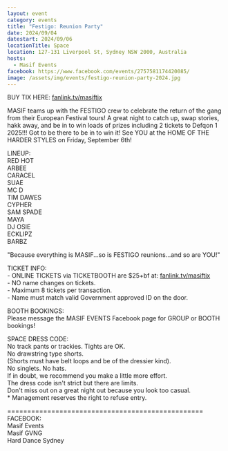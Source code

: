```yaml
---
layout: event
category: events
title: "Festigo: Reunion Party"
date: 2024/09/04
datestart: 2024/09/06
locationTitle: Space
location: 127-131 Liverpool St, Sydney NSW 2000, Australia
hosts:
  - Masif Events
facebook: https://www.facebook.com/events/2757581174420085/
image: /assets/img/events/festigo-reunion-party-2024.jpg
---
```


BUY TIX HERE: [fanlink.tv/masiftix](http://fanlink.tv/masiftix)

MASIF teams up with the FESTIGO crew to celebrate the return of the gang from their European Festival tours! A great night to catch up, swap stories, hakk away, and be in to win loads of prizes including 2 tickets to Defqon 1 2025!!! Got to be there to be in to win it! See YOU at the HOME OF THE HARDER STYLES on Friday, September 6th!

LINEUP:  
RED HOT  
ARBEE  
CARACEL  
SUAE  
MC D  
TIM DAWES  
CYPHER  
SAM SPADE  
MAYA  
DJ OSIE  
ECKLIPZ  
BARBZ

"Because everything is MASIF...so is FESTIGO reunions...and so are YOU!"

TICKET INFO:  
\- ONLINE TICKETS via TICKETBOOTH are $25+bf at: [fanlink.tv/masiftix](https://l.facebook.com/l.php?u=http%3A%2F%2Ffanlink.tv%2Fmasiftix&h=AT3UoxRpjfG_7cEU0qlRXX2xR8hPI7xGUk6jVoi_E-bjEUlt-sbX8HFAH9MeppukItbMWcr79-kd-hFxJdNdYoTqZ8gW2TdFZZbyLV5839NZq1MK7U1nY2M79LV20GBC1GmQ34a-wd5hK_k&__tn__=q&c[0]=AT0hJGXHgn3tkPCQGnNcoIdRWiG3Qu6bvIxrFOWE2FJVDZXaYO10IPcEO4R2jCfXD344skG5wtF_BVQq-72bc5fEFSSxgQklKmKIflfG6I0hsmNCIUi4nv9hCHfohl6IQi7ouFw4odNlerqnFp7Uqg_IWGroLhvIg6pjYWy2gyrnwXHBdXtF)  
\- NO name changes on tickets.  
\- Maximum 8 tickets per transaction.  
\- Name must match valid Government approved ID on the door.

BOOTH BOOKINGS:  
Please message the MASIF EVENTS Facebook page for GROUP or BOOTH bookings!

SPACE DRESS CODE:  
No track pants or trackies. Tights are OK.  
No drawstring type shorts.  
(Shorts must have belt loops and be of the dressier kind).  
No singlets. No hats.  
If in doubt, we recommend you make a little more effort.  
The dress code isn't strict but there are limits.  
Don't miss out on a great night out because you look too casual.  
\* Management reserves the right to refuse entry.

\=================================================  
FACEBOOK:  
Masif Events  
Masif GVNG  
Hard Dance Sydney
